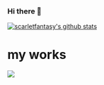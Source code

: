 ### Hi there 👋

<!--
**scarletfantasy/scarletfantasy** is a ✨ _special_ ✨ repository because its `README.md` (this file) appears on your GitHub profile.

Here are some ideas to get you started:

- 🔭 I’m currently working on ...
- 🌱 I’m currently learning ...
- 👯 I’m looking to collaborate on ...
- 🤔 I’m looking for help with ...
- 💬 Ask me about ...
- 📫 How to reach me: ...
- 😄 Pronouns: ...
- ⚡ Fun fact: ...
-->
[![scarletfantasy's github stats](https://github-readme-stats.vercel.app/api?username=scarletfantasy "![scarletfantasy's github stats")](https://github.com/scarletfantasy/github-readme-stats)
# my works
![](sph.gif)
